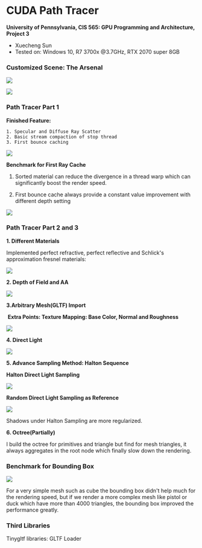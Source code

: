 CUDA Path Tracer
================

**University of Pennsylvania, CIS 565: GPU Programming and Architecture, Project 3**

* Xuecheng Sun
* Tested on: Windows 10, R7 3700x @3.7GHz, RTX 2070 super 8GB



### Customized Scene: The Arsenal

![](./img/Arsenel_Blue.png)

![](./img/Arsenel_White.png)

### Path Tracer Part 1

**Finished Feature:** 

	1. Specular and Diffuse Ray Scatter
 	2. Basic stream compaction of stop thread
 	3. First bounce caching

![](./img/PathTracerPart1.png)



**Benchmark for First Ray Cache**

1. Sorted material can reduce the divergence in a thread warp which can significantly boost the render speed.

2. First bounce cache always provide a constant value improvement with different depth setting

![](img/PathTracerDepth.png)

### Path Tracer Part 2 and 3

**1.  Different Materials**

Implemented perfect refractive, perfect reflective and Schlick's approximation fresnel materials:

![](./img/DiffMat.png)

**2. Depth of Field and AA**

![](./img/DiffMat_DOF_AA_Comp.png)

**3.Arbitrary Mesh(GLTF) Import**

​	**Extra Points: Texture Mapping: Base Color, Normal and Roughness**

![](./img/GLTF.png)

**4. Direct Light**

![](./img/directLighting.png)

**5. Advance Sampling Method: Halton Sequence**

**Halton Direct Light Sampling**

![](./img/HaltonDirect.png)

**Random Direct Light Sampling as Reference**

![](./img/RandomDirect.png)

Shadows under Halton Sampling are more regularized.

**6. Octree(Partially)**

I build the octree for primitives and triangle but find for mesh triangles, it always aggregates in the root node which finally slow down the rendering. 

### Benchmark for Bounding Box

![](./img/BoundingBoxBM.png)

For a very simple mesh such as cube the bounding box didn't help much for the rendering speed, but if we render a more complex mesh like pistol or duck which have more than 4000 triangles, the bounding box improved the performance greatly.



### Third Libraries

Tinygltf libraries: GLTF Loader